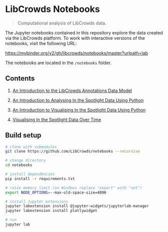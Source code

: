 # LibCrowds Notebooks

> Computational analysis of LibCrowds data.

The Jupyter notebooks contained in this repository explore the data created
via the LibCrowds platform. To work with interactive versions of the notebooks,
visit the following URL:

https://mybinder.org/v2/gh/libcrowds/notebooks/master?urlpath=lab

The notebooks are located in the `/notebooks` folder.

## Contents

1. [An Introduction to the LibCrowds Annotations Data Model](https://nbviewer.jupyter.org/github/LibCrowds/notebooks/blob/master/notebooks/intro_to_the_libcrowds_data_model.ipynb)

2. [An Introduction to Analysing In the Spotlight Data Using Python](https://nbviewer.jupyter.org/github/LibCrowds/notebooks/blob/master/notebooks/intro_to_analysing_its_data_using_python.ipynb)

3. [An Introduction to Visualising In the Spotlight Data Using Python](https://nbviewer.jupyter.org/github/LibCrowds/notebooks/blob/master/notebooks/intro_to_visualising_its_data_using_python.ipynb)

4. [Visualising In the Spotlight Data Over Time](https://nbviewer.jupyter.org/github/LibCrowds/notebooks/blob/master/notebooks/visualising_its_data_over_time.ipynb)

## Build setup

``` bash
# clone with submodules
git clone https://github.com/LibCrowds/notebooks --recursive

# change directory
cd notebooks

# install dependencies
pip install -r requirements.txt

# raise memory limit (on Windows replace "export" with "set")
export NODE_OPTIONS=--max-old-space-size=4096

# install Jupyter extensions
jupyter labextension install @jupyter-widgets/jupyterlab-manager
jupyter labextension install plotlywidget

# run
jupyter lab
```
